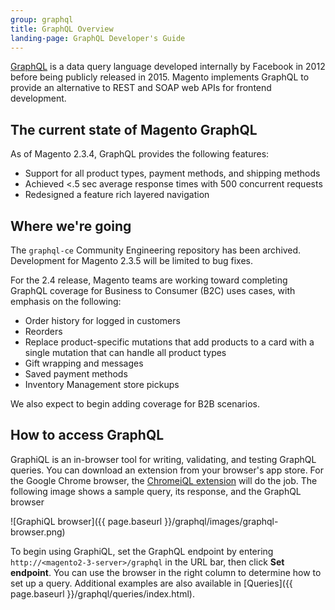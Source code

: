 ```yaml
---
group: graphql
title: GraphQL Overview
landing-page: GraphQL Developer's Guide
---
```


[GraphQL](http://graphql.org/) is a data query language developed internally by Facebook in 2012 before being publicly released in 2015. Magento implements GraphQL to provide an alternative to REST and SOAP web APIs for frontend development.

## The current state of Magento GraphQL

As of Magento 2.3.4, GraphQL provides the following features:

*  Support for all product types, payment methods, and shipping methods
*  Achieved <.5 sec average response times with 500 concurrent requests
*  Redesigned a feature rich layered navigation

## Where we're going

The `graphql-ce` Community Engineering repository has been archived. Development for Magento 2.3.5 will be limited to bug fixes.

For the 2.4 release, Magento teams are working toward completing GraphQL coverage for Business to Consumer (B2C) uses cases, with emphasis on the following:

*  Order history for logged in customers
*  Reorders
*  Replace product-specific mutations that add products to a card with a single mutation that can handle all product types
*  Gift wrapping and messages
*  Saved payment methods
*  Inventory Management store pickups

We also expect to begin adding coverage for B2B scenarios.

## How to access GraphQL

GraphiQL is an in-browser tool for writing, validating, and testing GraphQL queries. You can download an extension from your browser's app store. For the Google Chrome browser, the [ChromeiQL extension](https://chrome.google.com/webstore/detail/chromeiql/fkkiamalmpiidkljmicmjfbieiclmeij?hl=en) will do the job. The following image shows a sample query, its response, and the GraphQL browser

![GraphiQL browser]({{ page.baseurl }}/graphql/images/graphql-browser.png)

To begin using GraphiQL, set the GraphQL endpoint by entering `http://<magento2-3-server>/graphql` in the URL bar, then click **Set endpoint**. You can use the browser in the right column to determine how to set up a query. Additional examples are also available in [Queries]({{ page.baseurl }}/graphql/queries/index.html).
